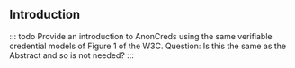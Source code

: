 ## Introduction

::: todo
Provide an introduction to AnonCreds using the same verifiable credential models of Figure 1 of the W3C.
Question: Is this the same as the Abstract and so is not needed?
:::
